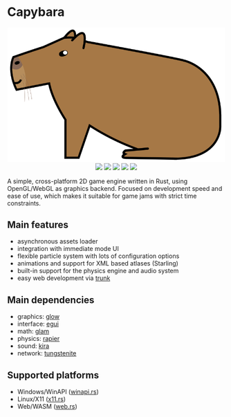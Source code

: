 # Capybara

<p align="center">
<img src="./media/capybara.png"></img>
<img src="https://img.shields.io/badge/capybara-love-b68e5c"></img>
<img src="https://img.shields.io/badge/capybara-love-b68e5c"></img>
<img src="https://img.shields.io/badge/capybara-love-b68e5c"></img>
<img src="https://img.shields.io/badge/capybara-love-b68e5c"></img>
<img src="https://img.shields.io/badge/capybara-love-b68e5c"></img>
</p>

A simple, cross-platform 2D game engine written in Rust, using OpenGL/WebGL as graphics backend. Focused on development speed and ease of use, which makes it suitable for game jams with strict time constraints.

## Main features
 - asynchronous assets loader
 - integration with immediate mode UI
 - flexible particle system with lots of configuration options
 - animations and support for XML based atlases (Starling)
 - built-in support for the physics engine and audio system
 - easy web development via [trunk](https://github.com/thedodd/trunk)

## Main dependencies
 - graphics: [glow](https://github.com/grovesNL/glow)
 - interface: [egui](https://github.com/emilk/egui)
 - math: [glam](https://github.com/bitshifter/glam-rs)
 - physics: [rapier](https://github.com/dimforge/rapier)
 - sound: [kira](https://github.com/tesselode/kira)
 - network: [tungstenite](https://github.com/snapview/tokio-tungstenite)

## Supported platforms
 - Windows/WinAPI ([winapi.rs](./capybara/src/window/winapi.rs))
 - Linux/X11 ([x11.rs](./capybara/src/window/x11.rs))
 - Web/WASM ([web.rs](./capybara/src/window/web.rs))
